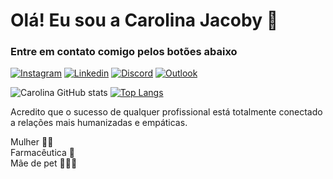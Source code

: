# Olá! Eu sou a Carolina Jacoby 👋


### Entre em contato comigo pelos botões abaixo           

[![Instagram](https://img.shields.io/badge/Instagram-E4405F?style=for-the-badge&logo=instagram&logoColor=white)](https://www.instagram.com/sapanatech) [![Linkedin](https://img.shields.io/badge/LinkedIn-0077B5?style=for-the-badge&logo=linkedin&logoColor=white)](https://www.linkedin.com/in/ana-carolina-jacoby-%F0%9F%8C%88-5b706b106/) [![Discord](https://img.shields.io/badge/Discord-7289DA?style=for-the-badge&logo=discord&logoColor=white)](https://www.linkedin.com/in/ana-carolina-jacoby-%F0%9F%8C%88-5b706b106/) [![Outlook](https://img.shields.io/badge/Microsoft_Outlook-0078D4?style=for-the-badge&logo=microsoft-outlook&logoColor=white)](carolinajacoby@outlook.com/)

![Carolina GitHub stats](https://github-readme-stats.vercel.app/api?username=carolinajacoby&show_icons=true&theme=radical) 
[![Top Langs](https://github-readme-stats.vercel.app/api/top-langs/?username=carolinajacoby)](https://github.com/anuraghazra/github-readme-stats)


    
 Acredito que o sucesso de qualquer profissional está totalmente conectado a relações mais humanizadas e empáticas. <br>
 
 Mulher  🏳️‍🌈 <br>
 Farmacêutica  💊 <br>
 Mãe de pet  🐶🐶🐶 <br>

